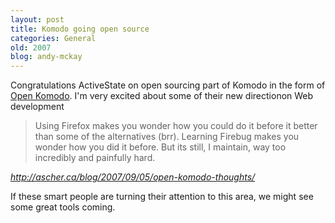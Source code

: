```yaml
---
layout: post
title: Komodo going open source
categories: General
old: 2007
blog: andy-mckay
---
```

<p>Congratulations ActiveState on open sourcing part of Komodo in the form of <a href="http://blogs.activestate.com/activestate/2007/09/activestate-ann.html">Open Komodo</a>. I'm very excited about some of their new directionon Web development</p>
<blockquote> Using Firefox makes you wonder how you could do it before it better than some of the alternatives (brr). Learning Firebug makes you wonder how you did it before. But its still, I maintain, way too incredibly and painfully hard.</blockquote>
<cite><a href="http://ascher.ca/blog/2007/09/05/open-komodo-thoughts/">http://ascher.ca/blog/2007/09/05/open-komodo-thoughts/</a></cite>
<p>If these smart people are turning their attention to this area, we might see some great tools coming.</p>
